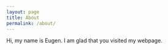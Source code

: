 ```yaml
---
layout: page
title: About
permalink: /about/
---
```


Hi, my name is Eugen. I am glad that you visited my webpage.

